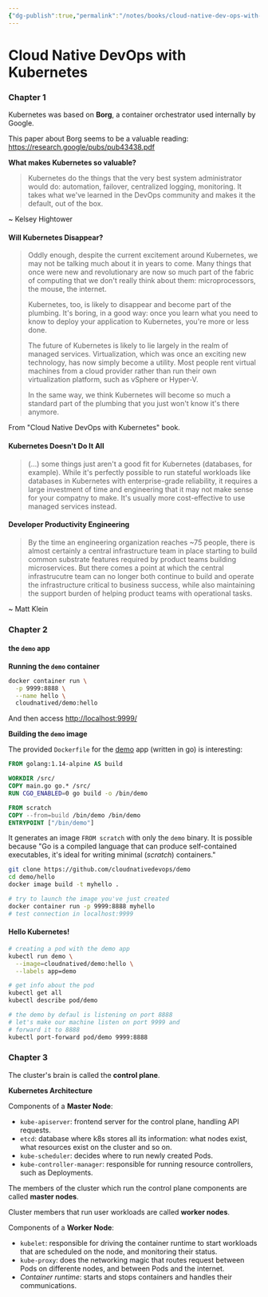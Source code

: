 ```yaml
---
{"dg-publish":true,"permalink":"/notes/books/cloud-native-dev-ops-with-kubernetes/","dgHomeLink":true,"dgPassFrontmatter":false}
---
```


# Cloud Native DevOps with Kubernetes

### Chapter 1

Kubernetes was based on **Borg**, a container orchestrator used internally by Google.

This paper about Borg seems to be a valuable reading: <https://research.google/pubs/pub43438.pdf>

**What makes Kubernetes so valuable?**

> Kubernetes do the things that the very best system administrator would do: automation, failover, centralized logging, monitoring. It takes what we've learned in the DevOps community and makes it the default, out of the box.

~ Kelsey Hightower


#### Will Kubernetes Disappear?

> Oddly enough, despite the current excitement around Kubernetes, we may not be talking much about it in years to come. Many things that once were new and revolutionary are now so much part of the fabric of computing that we don't really think about them: microprocessors, the mouse, the internet.
> 
> Kubernetes, too, is likely to disappear and become part of the plumbing. It's boring, in a good way: once you learn what you need to know to deploy your application to Kubernetes, you're more or less done.
> 
> The future of Kubernetes is likely to lie largely in the realm of managed services. Virtualization, which was once an exciting new technology, has now simply become a utility. Most people rent virtual machines from a cloud provider rather than run their own virtualization platform, such as vSphere or Hyper-V.
> 
> In the same way, we think Kubernetes will become so much a standard part of the plumbing that you just won't know it's there anymore.

From "Cloud Native DevOps with Kubernetes" book.

#### Kubernetes Doesn't Do It All

> (...) some things just aren't a good fit for Kubernetes (databases, for example).
> While it's perfectly possible to run stateful workloads like databases in Kubernetes with enterprise-grade reliability, it requires a large investment of time and engineering that it may not make sense for your compatny to make. It's usually more cost-effective to use managed services instead.


#### Developer Productivity Engineering

> By the time an engineering organization reaches ~75 people, there is almost certainly a central infrastructure team in place starting to build common substrate features required by product teams building microservices. But there comes a point at which the central infrastrucutre team can no longer both continue to build and operate the infrastructure critical to business success, while also maintaining the support burden of helping product teams with operational tasks.

~ Matt Klein



### Chapter 2

#### the `demo` app

**Running the `demo` container**
```sh
docker container run \
  -p 9999:8888 \
  --name hello \
  cloudnatived/demo:hello
```

And then access <http://localhost:9999/>

**Building the `demo` image**

The provided `Dockerfile` for the [demo](https://github.com/cloudnativedevops/demo) app (written in go) is interesting:
```Dockerfile
FROM golang:1.14-alpine AS build

WORKDIR /src/
COPY main.go go.* /src/
RUN CGO_ENABLED=0 go build -o /bin/demo

FROM scratch
COPY --from=build /bin/demo /bin/demo
ENTRYPOINT ["/bin/demo"]
```

It generates an image `FROM scratch` with only the `demo` binary. It is possible because "Go is a compiled language that can produce self-contained executables, it's ideal for writing minimal (_scratch_) containers."

```sh
git clone https://github.com/cloudnativedevops/demo
cd demo/hello
docker image build -t myhello .

# try to launch the image you've just created
docker container run -p 9999:8888 myhello
# test connection in localhost:9999
```

#### Hello Kubernetes!

```sh
# creating a pod with the demo app
kubectl run demo \
  --image=cloudnatived/demo:hello \
  --labels app=demo

# get info about the pod
kubectl get all
kubectl describe pod/demo

# the demo by defaul is listening on port 8888
# let's make our machine listen on port 9999 and
# forward it to 8888
kubectl port-forward pod/demo 9999:8888
```

### Chapter 3

The cluster's brain is called the **control plane**.

**Kubernetes Architecture**

Components of a **Master Node**:

- `kube-apiserver`: frontend server for the control plane, handling API requests.
- `etcd`: database where k8s stores all its information: what nodes exist, what resources exist on the cluster and so on.
- `kube-scheduler`: decides where to run newly created Pods.
- `kube-controller-manager`: responsible for running resource controllers, such as Deployments.

The members of the cluster which run the control plane components are called **master nodes**.

Cluster members that run user workloads are called **worker nodes**.

Components of a **Worker Node**:

- `kubelet`: responsible for driving the container runtime to start workloads that are scheduled on the node, and monitoring their status.
- `kube-proxy`: does the networking magic that routes request between Pods on differente nodes, and between Pods and the internet.
- _Container runtime_: starts and stops containers and handles their communications.
